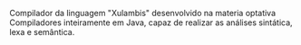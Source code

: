 Compilador da linguagem "Xulambis" desenvolvido na materia optativa Compiladores inteiramente em Java, capaz de realizar as análises sintática, lexa e semântica.
